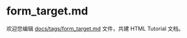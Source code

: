 form_target.md
===

欢迎您编辑 <a target="__blank" href="https://github.com/jaywcjlove/html-tutorial/blob/master/docs/tags/form_target.md">docs/tags/form_target.md</a> 文件，共建 HTML Tutorial 文档。